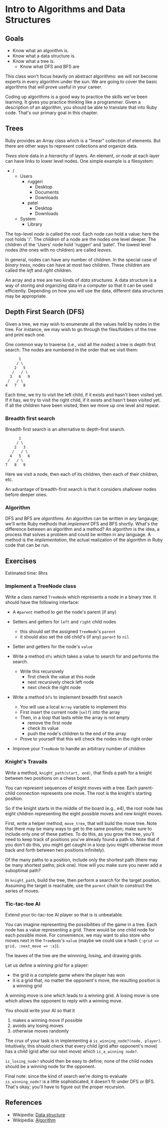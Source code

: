 # Intro to Algorithms and Data Structures

## Goals

* Know what an algorithm is.
* Know what a data structure is.
* Know what a tree is.
  * Know what DFS and BFS are

This class won't focus heavily on abstract algorithms: we will not
become experts in every algorithm under the sun. We are going to cover
the basic algorithms that *will* prove useful in your career.

Coding up algorithms is a good way to practice the skills we've been
learning. It gives you practice thinking like a programmer. Given a
description of an algorithm, you should be able to translate that into
Ruby code. That's our primary goal in this chapter.

## Trees

Ruby provides an Array class which is a "linear" collection of
elements. But there are other ways to represent collections and
organize data.

*Trees* store data in a *hierarchy* of layers. An element, or *node*
at each layer can have links to lower level nodes. One simple example
is a filesystem:

* /
  * Users
    * ruggeri
      * Desktop
      * Documents
      * Downloads
    * patel
      * Desktop
      * Downloads
  * System
    * Library

The top-level *node* is called the *root*. Each node can hold a value:
here the root holds '/'. The *children* of a node are the nodes one
level deeper. The children of the 'Users' node hold 'ruggeri' and
'patel'. The lowest level nodes (the ones with no children) are called
*leaves*.

In general, nodes can have any number of children. In the special case
of *binary trees*, nodes can have at most two children. These children
are called the *left* and *right* children.

An array and a tree are two kinds of *data structures*. A data
structure is a way of storing and organizing data in a computer so
that it can be used efficiently. Depending on how you will use the
data, different data structures may be appropriate.

## Depth First Search (DFS)

Given a tree, we may wish to enumerate all the values held by nodes in
the tree. For instance, we may wish to go through the files/folders of
the tree and print each one.

One common way to traverse (i.e., visit all the nodes) a tree is depth
first search. The nodes are numbered in the order that we visit them:

          1
         / \
        2   5
       /   / \
      3   6   9
     /   / \
    4   7   8

Each time, we try to visit the left child, if it exists and hasn't
been visited yet. If it has, we try to visit the right child, if it
exists and hasn't been visited yet. If all the children have been
visited, then we move up one level and repeat.

### Breadth first search

Breadth first search is an alternative to depth-first search.

          1
         / \
        2   3
       /   / \
      4   5   6
     /   / \
    7   8   9

Here we visit a node, then each of its children, then each of their
children, etc.

An advantage of breadth-first search is that it considers shallower
nodes before deeper ones.

### Algorithm

DFS and BFS are *algorithms*. An algorithm can be written in any
langauge; we'll write Ruby methods that *implement* DFS and BFS
shortly. What's the difference between an algorithm and a method? An
algorithm is the idea, a process that solves a problem and could be
written in any language. A method is the *implementation*, the actual
realization of the algorithm in Ruby code that can be run.

## Exercises

Estimated time: 8hrs

### Implement a TreeNode class

Write a class named `TreeNode` which represents a node in a binary
tree. It should have the following interface:

* A `#parent` method to get the node's parent (if any)
* Setters and getters for `left` and `right` child nodes
  * this should set the assigned `TreeNode`'s `parent`
  * it should also set the old child's (if any) `parent` to `nil`
* Setter and getters for the node's `value`

* Write a method `dfs` which takes a value to search for and performs
  the search.
  * Write this recursively
    * first check the value at this node
    * next recursively check left node
    * next check the right node

* Write a method `bfs` to implement breadth first search
  * You will use a local `Array` variable to implement this
  * First insert the current node (`self`) into the array
  * Then, in a loop that lasts while the array is not empty
    * remove the first node
    * check its value
    * push the node's children to the end of the array
  * Prove to yourself that this will check the nodes in the right
    order

* Improve your `TreeNode` to handle an arbitrary number of children

### Knight's Travails

Write a method, `knight_path(start, end)`, that finds a path for a
knight between two positions on a chess board.

You can represent sequences of knight moves with a tree. Each
parent-child connection represents one move. The root is the knight's
starting position.

So if the knight starts in the middle of the board (e.g., e4), the
root node has eight children representing the eight possible moves and
new knight moves.

First, write a helper method, `move_tree`, that will build the move
tree. Note that there may be many ways to get to the same position;
make sure to include only one of these pathes. To do this, as you grow
the tree, you'll need to keep track of positions you've already found
a path to. Note that if you don't do this, you might get caught in a
loop (you might otherwise move back and forth between two positions
infinitely).

Of the many paths to a position, include only the shortest path (there
may be many shortest paths; pick one). How will you make sure you
never add a suboptimal path?

In `knight_path`, build the tree, then perform a search for the target
position. Assuming the target is reachable, use the `parent` chain to
construct the series of moves.

### Tic-tac-toe AI

Extend your tic-tac-toe AI player so that is is unbeatable.

You can imagine representing the possibilities of the game in a
tree. Each node has a value representing a grid. There would be one
child node for each possible move. For convenience, we may want to
also store who moves next in the `TreeNode`'s `value` (maybe we could
use a hash `{:grid => grid, :next_move => :x}`).

The leaves of the tree are the winnning, losing, and drawing grids.

Let us define a *winning grid* for a player:

* the grid is a complete game where the player has won
* it is a grid that, no matter the opponent's move, the resulting
  position is a winning grid

A winning move is one which leads to a winning grid. A losing move is
one which allows the opponent to reply with a winning move.

You should write your AI so that it

1. makes a winning move if possible
2. avoids any losing moves
3. otherwise moves randomly

The crux of your task is in implementing a `is_winning_node?(node,
player)`. Intuitively, this should check that every child (grid after
opponent's move) has a child (grid after our next move) which
`is_a_winning node?`.

`is_losing_node?` should then be easy to define; none of the child
nodes should be a winning node for the opponent.

Final note: since the kind of search we're doing to evaluate
`is_winning_node?` is a little sophisticated, it doesn't fit under DFS
or BFS. That's okay; you'll have to figure out the proper recursion.

## References

* Wikipedia: [Data structure](http://en.wikipedia.org/wiki/Data_structure)
* Wikipedia: [Algorithm](http://en.wikipedia.org/wiki/Algorithm)
